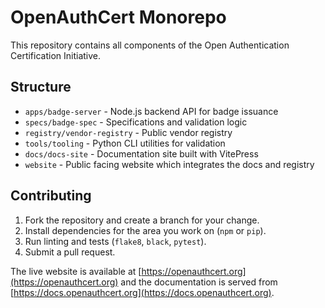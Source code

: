 # OpenAuthCert Monorepo

This repository contains all components of the Open Authentication Certification Initiative.

## Structure

- `apps/badge-server` - Node.js backend API for badge issuance
- `specs/badge-spec` - Specifications and validation logic
- `registry/vendor-registry` - Public vendor registry
- `tools/tooling` - Python CLI utilities for validation
- `docs/docs-site` - Documentation site built with VitePress
- `website` - Public facing website which integrates the docs and registry

## Contributing

1. Fork the repository and create a branch for your change.
2. Install dependencies for the area you work on (`npm` or `pip`).
3. Run linting and tests (`flake8`, `black`, `pytest`).
4. Submit a pull request.

The live website is available at [https://openauthcert.org](https://openauthcert.org) and the documentation is served from [https://docs.openauthcert.org](https://docs.openauthcert.org).

